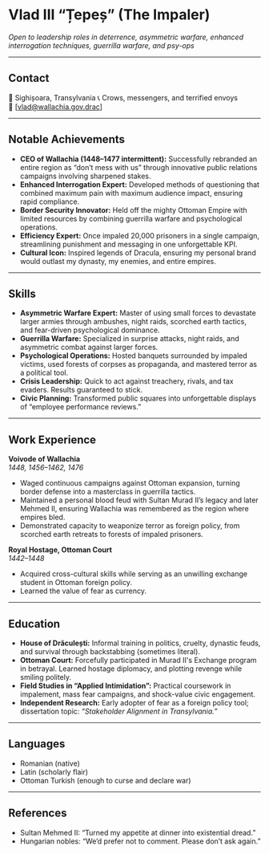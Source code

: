 <!-- 
title: Vlad III “Țepeș” (The Impaler)
role: Voivode of Terror
id: vlad-tepes
-->
# Vlad III “Țepeș” (The Impaler)  
*Open to leadership roles in deterrence, asymmetric warfare, enhanced interrogation techniques, guerrilla warfare, and psy-ops*  

---

## Contact  
📍 Sighișoara, Transylvania
📞 Crows, messengers, and terrified envoys  
📧 [vlad@wallachia.gov.drac]  

---

## Notable Achievements  
- **CEO of Wallachia (1448–1477 intermittent):** Successfully rebranded an entire region as “don’t mess with us” through innovative public relations campaigns involving sharpened stakes.  
- **Enhanced Interrogation Expert:** Developed methods of questioning that combined maximum pain with maximum audience impact, ensuring rapid compliance.  
- **Border Security Innovator:** Held off the mighty Ottoman Empire with limited resources by combining guerrilla warfare and psychological operations.  
- **Efficiency Expert:** Once impaled 20,000 prisoners in a single campaign, streamlining punishment and messaging in one unforgettable KPI.  
- **Cultural Icon:** Inspired legends of Dracula, ensuring my personal brand would outlast my dynasty, my enemies, and entire empires.  

---

## Skills  
- **Asymmetric Warfare Expert:** Master of using small forces to devastate larger armies through ambushes, night raids, scorched earth tactics, and fear-driven psychological dominance.  
- **Guerrilla Warfare:** Specialized in surprise attacks, night raids, and asymmetric combat against larger forces.  
- **Psychological Operations:** Hosted banquets surrounded by impaled victims, used forests of corpses as propaganda, and mastered terror as a political tool.  
- **Crisis Leadership:** Quick to act against treachery, rivals, and tax evaders. Results guaranteed to stick.  
- **Civic Planning:** Transformed public squares into unforgettable displays of “employee performance reviews.”  

---

## Work Experience  

**Voivode of Wallachia**  
*1448, 1456–1462, 1476*  
- Waged continuous campaigns against Ottoman expansion, turning border defense into a masterclass in guerrilla tactics.  
- Maintained a personal blood feud with Sultan Murad II’s legacy and later Mehmed II, ensuring Wallachia was remembered as the region where empires bled.  
- Demonstrated capacity to weaponize terror as foreign policy, from scorched earth retreats to forests of impaled prisoners.  

**Royal Hostage, Ottoman Court**  
*1442–1448*  
- Acquired cross-cultural skills while serving as an unwilling exchange student in Ottoman foreign policy.  
- Learned the value of fear as currency.  

---

## Education  
- **House of Drăculești:** Informal training in politics, cruelty, dynastic feuds, and survival through backstabbing (sometimes literal).  
- **Ottoman Court:** Forcefully participated in Murad II's Exchange program in betrayal. Learned hostage diplomacy, and plotting revenge while smiling politely.  
- **Field Studies in “Applied Intimidation”:** Practical coursework in impalement, mass fear campaigns, and shock-value civic engagement.  
- **Independent Research:** Early adopter of fear as a foreign policy tool; dissertation topic: *“Stakeholder Alignment in Transylvania.”*  

---

## Languages  
- Romanian (native)  
- Latin (scholarly flair)  
- Ottoman Turkish (enough to curse and declare war)  

---

## References  
- Sultan Mehmed II: “Turned my appetite at dinner into existential dread.”  
- Hungarian nobles: “We’d prefer not to comment. Please don’t ask again.”  
